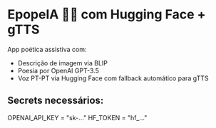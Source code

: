 # EpopeIA 🌊📜 com Hugging Face + gTTS

App poética assistiva com:
- Descrição de imagem via BLIP
- Poesia por OpenAI GPT-3.5
- Voz PT-PT via Hugging Face com fallback automático para gTTS

## Secrets necessários:

OPENAI_API_KEY = "sk-..."
HF_TOKEN = "hf_..."